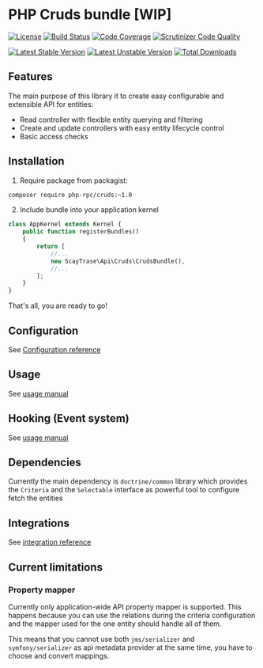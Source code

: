 # PHP Cruds bundle [WIP]

[![License](https://poser.pugx.org/php-rpc/cruds/license)](https://packagist.org/packages/php-rpc/cruds)
[![Build Status](https://travis-ci.org/php-rpc/cruds.svg?branch=master)](https://travis-ci.org/php-rpc/cruds)
[![Code Coverage](https://scrutinizer-ci.com/g/php-rpc/cruds/badges/coverage.png?b=master)](https://scrutinizer-ci.com/g/php-rpc/cruds/?branch=master)
[![Scrutinizer Code Quality](https://scrutinizer-ci.com/g/php-rpc/cruds/badges/quality-score.png?b=master)](https://scrutinizer-ci.com/g/php-rpc/cruds/?branch=master)

[![Latest Stable Version](https://poser.pugx.org/php-rpc/cruds/version)](https://packagist.org/packages/php-rpc/cruds)
[![Latest Unstable Version](https://poser.pugx.org/php-rpc/cruds/v/unstable)](//packagist.org/packages/php-rpc/cruds)
[![Total Downloads](https://poser.pugx.org/php-rpc/cruds/downloads)](https://packagist.org/packages/php-rpc/cruds)

## Features

The main purpose of this library it to create easy configurable and extensible
API for entities:

 * Read controller with flexible entity querying and filtering
 * Create and update controllers with easy entity lifecycle control
 * Basic access checks

## Installation 

1. Require package from packagist:

```sh
composer require php-rpc/cruds:~1.0
```

2. Include bundle into your application kernel

```php
class AppKernel extends Kernel {
    public function registerBundles()
    {
        return [
            //...
            new ScayTrase\Api\Cruds\CrudsBundle(),
            //...
        ];
    }
}
```

That's all, you are ready to go!

## Configuration

See [Configuration reference](Resources/doc/configuration.md)

## Usage

See [usage manual](Resources/doc/usage.md)

## Hooking (Event system)

See [usage manual](Resources/doc/events.md)

## Dependencies

Currently the main dependency is `doctrine/common` library which provides the 
`Criteria` and the `Selectable` interface as powerful tool to configure fetch the entities

## Integrations

See [integration reference](Resources/doc/integrations.md)

## Current limitations

### Property mapper

Currently only application-wide API property mapper is supported. This 
happens because you can use the relations during the criteria configuration
and the mapper used for the one entity should handle all of them.

This means that you cannot use both `jms/serializer` and `symfony/serializer` as
api metadata provider at the same time, you have to choose and convert mappings.
